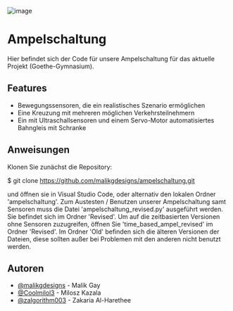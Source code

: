![image](https://github.com/user-attachments/assets/4011294d-90b7-4c0d-821a-ff564d8e17b8)


# Ampelschaltung
Hier befindet sich der Code für unsere Ampelschaltung für das aktuelle Projekt (Goethe-Gymnasium).



## Features

- Bewegungssensoren, die ein realistisches Szenario ermöglichen
- Eine Kreuzung mit mehreren möglichen Verkehrsteilnehmern
- Ein mit Ultraschallsensoren und einem Servo-Motor automatisiertes Bahngleis mit Schranke

## Anweisungen

Klonen Sie zunächst die Repository:

   $ git clone https://github.com/malikgdesigns/ampelschaltung.git
   
und öffnen sie in Visual Studio Code, oder alternativ den lokalen Ordner 'ampelschaltung'.
Zum Austesten / Benutzen unserer Ampelschaltung samt Sensoren muss die Datei 'ampelschaltung_revised.py' ausgeführt werden. Sie befindet sich im Ordner 'Revised'. Um auf die zeitbasierten Versionen ohne Sensoren zuzugreifen, öffnen Sie 'time_based_ampel_revised' im Ordner 'Revised'.
Im Ordner 'Old' befinden sich die älteren Versionen der Dateien, diese sollten außer bei Problemen mit den anderen nicht benutzt werden.

## Autoren

- [@malikgdesigns](https://www.github.com/malikgdesigns) - Malik Gay
- [@Coolmilol3](https://www.github.com/Coolmilol3) - Milosz Kazala
- [@zalgorithm003](https://www.github.com/zalgorithm003) - Zakaria Al-Harethee


